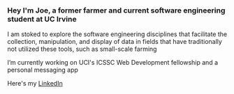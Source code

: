 ### Hey I'm Joe, a former **farmer** and current **software engineering** student at UC Irvine

I am stoked to explore the software engineering disciplines that facilitate the collection, manipulation, and display of data in fields that have traditionally not utilized these tools, such as small-scale farming

I’m currently working on UCI's ICSSC Web Development fellowship and a personal messaging app

Here's my [LinkedIn](https://www.linkedin.com/in/joerogers212/)
